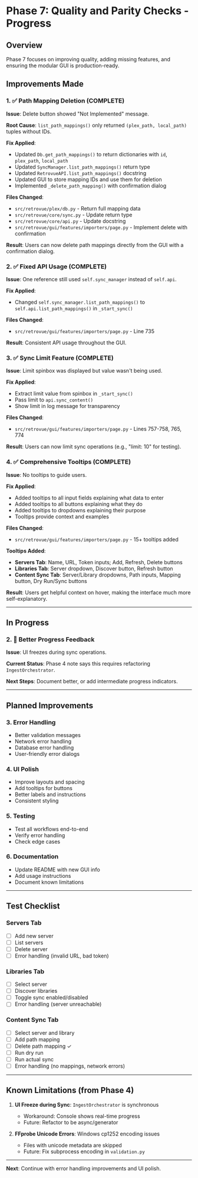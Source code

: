# Phase 7: Quality and Parity Checks - Progress

## Overview

Phase 7 focuses on improving quality, adding missing features, and ensuring the modular GUI is production-ready.

## Improvements Made

### 1. ✅ Path Mapping Deletion (COMPLETE)

**Issue**: Delete button showed "Not Implemented" message.

**Root Cause**: `list_path_mappings()` only returned `(plex_path, local_path)` tuples without IDs.

**Fix Applied**:

- Updated `Db.get_path_mappings()` to return dictionaries with `id`, `plex_path`, `local_path`
- Updated `SyncManager.list_path_mappings()` return type
- Updated `RetrovueAPI.list_path_mappings()` docstring
- Updated GUI to store mapping IDs and use them for deletion
- Implemented `_delete_path_mapping()` with confirmation dialog

**Files Changed**:

- `src/retrovue/plex/db.py` - Return full mapping data
- `src/retrovue/core/sync.py` - Update return type
- `src/retrovue/core/api.py` - Update docstring
- `src/retrovue/gui/features/importers/page.py` - Implement delete with confirmation

**Result**: Users can now delete path mappings directly from the GUI with a confirmation dialog.

### 2. ✅ Fixed API Usage (COMPLETE)

**Issue**: One reference still used `self.sync_manager` instead of `self.api`.

**Fix Applied**:

- Changed `self.sync_manager.list_path_mappings()` to `self.api.list_path_mappings()` in `_start_sync()`

**Files Changed**:

- `src/retrovue/gui/features/importers/page.py` - Line 735

**Result**: Consistent API usage throughout the GUI.

### 3. ✅ Sync Limit Feature (COMPLETE)

**Issue**: Limit spinbox was displayed but value wasn't being used.

**Fix Applied**:

- Extract limit value from spinbox in `_start_sync()`
- Pass limit to `api.sync_content()`
- Show limit in log message for transparency

**Files Changed**:

- `src/retrovue/gui/features/importers/page.py` - Lines 757-758, 765, 774

**Result**: Users can now limit sync operations (e.g., "limit: 10" for testing).

### 4. ✅ Comprehensive Tooltips (COMPLETE)

**Issue**: No tooltips to guide users.

**Fix Applied**:

- Added tooltips to all input fields explaining what data to enter
- Added tooltips to all buttons explaining what they do
- Added tooltips to dropdowns explaining their purpose
- Tooltips provide context and examples

**Files Changed**:

- `src/retrovue/gui/features/importers/page.py` - 15+ tooltips added

**Tooltips Added**:

- **Servers Tab**: Name, URL, Token inputs; Add, Refresh, Delete buttons
- **Libraries Tab**: Server dropdown, Discover button, Refresh button
- **Content Sync Tab**: Server/Library dropdowns, Path inputs, Mapping button, Dry Run/Sync buttons

**Result**: Users get helpful context on hover, making the interface much more self-explanatory.

---

## In Progress

### 2. 🔄 Better Progress Feedback

**Issue**: UI freezes during sync operations.

**Current Status**: Phase 4 note says this requires refactoring `IngestOrchestrator`.

**Next Steps**: Document better, or add intermediate progress indicators.

---

## Planned Improvements

### 3. Error Handling

- Better validation messages
- Network error handling
- Database error handling
- User-friendly error dialogs

### 4. UI Polish

- Improve layouts and spacing
- Add tooltips for buttons
- Better labels and instructions
- Consistent styling

### 5. Testing

- Test all workflows end-to-end
- Verify error handling
- Check edge cases

### 6. Documentation

- Update README with new GUI info
- Add usage instructions
- Document known limitations

---

## Test Checklist

### Servers Tab

- [ ] Add new server
- [ ] List servers
- [ ] Delete server
- [ ] Error handling (invalid URL, bad token)

### Libraries Tab

- [ ] Select server
- [ ] Discover libraries
- [ ] Toggle sync enabled/disabled
- [ ] Error handling (server unreachable)

### Content Sync Tab

- [ ] Select server and library
- [ ] Add path mapping
- [ ] Delete path mapping ✓
- [ ] Run dry run
- [ ] Run actual sync
- [ ] Error handling (no mappings, network errors)

---

## Known Limitations (from Phase 4)

1. **UI Freeze during Sync**: `IngestOrchestrator` is synchronous

   - Workaround: Console shows real-time progress
   - Future: Refactor to be async/generator

2. **FFprobe Unicode Errors**: Windows cp1252 encoding issues
   - Files with unicode metadata are skipped
   - Future: Fix subprocess encoding in `validation.py`

---

**Next**: Continue with error handling improvements and UI polish.
